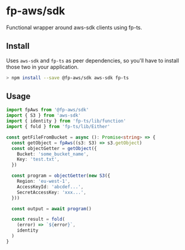 # fp-aws/sdk

Functional wrapper around aws-sdk clients using fp-ts.

## Install

Uses `aws-sdk` and `fp-ts` as peer dependencies, so you'll have to install those two in your application.

```sh
> npm install --save @fp-aws/sdk aws-sdk fp-ts 
```

## Usage

```typescript
import fpAws from '@fp-aws/sdk'
import { S3 } from 'aws-sdk'
import { identity } from 'fp-ts/lib/function'
import { fold } from 'fp-ts/lib/Either'

const getFileFromBucket = async (): Promise<string> => {
  const getObject = fpAws((s3: S3) => s3.getObject)
  const objectGetter = getObject({
    Bucket: 'some_bucket_name',
    Key: 'test.txt',
  })

  const program = objectGetter(new S3({
    Region: 'eu-west-1',
    AccessKeyId: 'abcdef...',
    SecretAccessKey: 'xxx...',
  }))

  const output = await program()

  const result = fold(
    (error) => `${error}`,
    identity
  )
}
```
